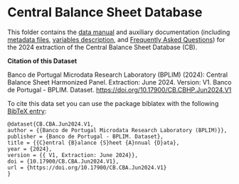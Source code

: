 # Central Balance Sheet Database


This folder contains the [data manual](https://github.com/BPLIM/Manuals/tree/master/Data/CB/JUN24/CB_manual_JUN2024.pdf) and auxiliary documentation (including [metadata files](https://github.com/BPLIM/Manuals/tree/master/Data/CB/JUN24/aux_files/metafiles), [variables description](https://github.com/BPLIM/Manuals/tree/master/Data/CB/JUN24/aux_files/variables_description), and [Frequently Asked Questions](https://github.com/BPLIM/Manuals/tree/master/Data/CB/JUN24/aux_files/faq/CB_faq.md)) for the 2024 extraction of the Central Balance Sheet Database (CB).

**Citation of this Dataset**

Banco de Portugal Microdata Research Laboratory (BPLIM) (2024): Central Balance Sheet Harmonized Panel. Extraction: June 2024. Version: V1. Banco de Portugal - BPLIM. Dataset. https://doi.org/10.17900/CB.CBHP.Jun2024.V1


To cite this data set you can use the package biblatex with the following [BibTeX entry](https://github.com/BPLIM/Manuals/tree/master/Data/CB/JUN24/aux_files/bibtex/CB.bib):

```
@dataset{CB.CBA.Jun2024.V1,
author = {{Banco de Portugal Microdata Research Laboratory (BPLIM)}},
publisher = {Banco de Portugal - BPLIM. Dataset},
title = {{C}entral {B}alance {S}heet {A}nnual {D}ata},
year = {2024},
version = {{ V1, Extraction: June 2024}},
doi = {10.17900/CB.CBA.Jun2024.V1},
url = {https://doi.org/10.17900/CB.CBA.Jun2024.V1}
}
```
